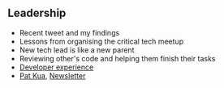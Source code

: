 ## Leadership

- Recent tweet and my findings
- Lessons from organising the critical tech meetup
- New tech lead is like a new parent
- Reviewing other's code and helping them finish their tasks
- [Developer experience](https://developerexperience.io/practices/good-developer-experience)
- [Pat Kua](https://www.patkua.com/), [Newsletter](http://levelup.patkua.com/)
